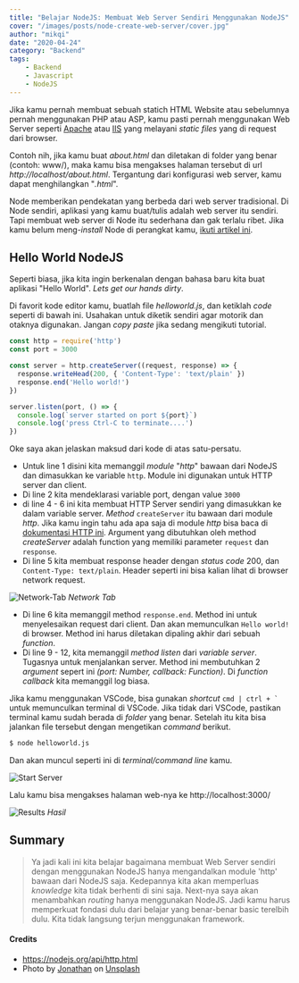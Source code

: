 ```yaml
---
title: "Belajar NodeJS: Membuat Web Server Sendiri Menggunakan NodeJS"
cover: "/images/posts/node-create-web-server/cover.jpg"
author: "mikqi"
date: "2020-04-24"
category: "Backend"
tags:
    - Backend
    - Javascript
    - NodeJS
---
```


Jika kamu pernah membuat sebuah statich HTML Website atau sebelumnya pernah menggunakan PHP atau ASP, kamu pasti pernah menggunakan Web Server seperti [Apache](https://httpd.apache.org/) atau [IIS](https://www.iis.net/) yang melayani *static files* yang di request dari browser.

Contoh nih, jika kamu buat *about.html* dan diletakan di folder yang benar (contoh: www/), maka kamu bisa mengakses halaman tersebut di url *http://localhost/about.html*. Tergantung dari konfigurasi web server, kamu dapat menghilangkan "*.html*".

Node memberikan pendekatan yang berbeda dari web server tradisional. Di Node sendiri, aplikasi yang kamu buat/tulis adalah web server itu sendiri. Tapi membuat web server di Node itu sederhana dan gak terlalu ribet. Jika kamu belum meng-*install* Node di perangkat kamu, [ikuti artikel ini](/cara-install-node-js).

## Hello World NodeJS

Seperti biasa, jika kita ingin berkenalan dengan bahasa baru kita buat aplikasi "Hello World". *Lets get our hands dirty*.

Di favorit kode editor kamu, buatlah file *helloworld.js*, dan ketiklah *code* seperti di bawah ini. Usahakan untuk diketik sendiri agar motorik dan otaknya digunakan. Jangan *copy paste* jika sedang mengikuti tutorial.

<div class="line-number"></div>

```js
const http = require('http')
const port = 3000

const server = http.createServer((request, response) => {
  response.writeHead(200, { 'Content-Type': 'text/plain' })
  response.end('Hello world!')
})

server.listen(port, () => {
  console.log(`server started on port ${port}`)
  console.log('press Ctrl-C to terminate....')
})
```

Oke saya akan jelaskan maksud dari kode di atas satu-persatu.

- Untuk line 1 disini kita memanggil *module* "*http*" bawaan dari NodeJS dan dimasukkan ke variable `http`. Module ini digunakan untuk HTTP server dan client.
- Di line 2 kita mendeklarasi variable port, dengan value `3000`
- di line 4 - 6 ini kita membuat HTTP Server sendiri yang dimasukkan ke dalam variable server. *Method* `createServer` itu bawaan dari module *http*. Jika kamu ingin tahu ada apa saja di module *http* bisa baca di [dokumentasi HTTP ini](https://nodejs.org/api/http.html). Argument yang dibutuhkan oleh method *createServer* adalah function yang memiliki parameter `request` dan `response`.
- Di line 5 kita membuat response header dengan *status code* 200, dan `Content-Type: text/plain`. Header seperti ini bisa kalian lihat di browser network request.

![Network-Tab](/images/posts/node-create-web-server/network-tab.png)
*Network Tab*

- Di line 6 kita memanggil method `response.end`. Method ini untuk menyelesaikan request dari client. Dan akan memunculkan `Hello world!` di browser. Method ini harus diletakan dipaling akhir dari sebuah *function*.
- Di line 9 - 12, kita memanggil *method listen* dari *variable server*. Tugasnya untuk menjalankan server. Method ini membutuhkan 2 *argument* sepert ini *(port: Number, callback: Function)*. Di *function callback* kita memanggil log biasa.

Jika kamu menggunakan VSCode, bisa gunakan *shortcut* ``cmd | ctrl + ` `` untuk memunculkan terminal di VSCode. Jika tidak dari VSCode, pastikan terminal kamu sudah berada di *folder* yang benar. Setelah itu kita bisa jalankan file tersebut dengan mengetikan *command* berikut.

```bash
$ node helloworld.js
```

Dan akan muncul seperti ini di *terminal/command line* kamu.

![Start Server](/images/posts/node-create-web-server/start-server.png)

Lalu kamu bisa mengakses halaman web-nya ke http://localhost:3000/

![Results](/images/posts/node-create-web-server/result.png)
*Hasil*

## Summary

> Ya jadi kali ini kita belajar bagaimana membuat Web Server sendiri dengan menggunakan NodeJS hanya mengandalkan module 'http' bawaan dari NodeJS saja. Kedepannya kita akan memperluas *knowledge* kita tidak berhenti di sini saja. Next-nya saya akan menambahkan *routing* hanya menggunakan NodeJS. Jadi kamu harus memperkuat fondasi dulu dari belajar yang benar-benar basic terelbih dulu. Kita tidak langsung terjun menggunakan framework.

#### Credits

- https://nodejs.org/api/http.html
- Photo by [Jonathan](https://unsplash.com/@isodme) on [Unsplash](https://unsplash.com/)
